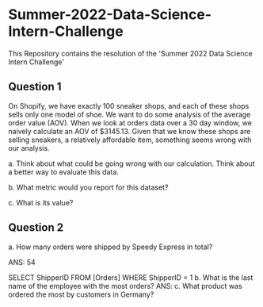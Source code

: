 # Summer-2022-Data-Science-Intern-Challenge

This Repository contains the resolution of the 'Summer 2022 Data Science Intern Challenge'

## Question 1
 On Shopify, we have exactly 100 sneaker shops, and each of these shops sells only one model of shoe. We want to do some analysis of the average order value (AOV).  When we look at orders data over a 30 day window, we naively calculate an AOV of $3145.13. Given that we know these shops are selling sneakers, a relatively       affordable item, something seems wrong with our analysis. 

  a. Think about what could be going wrong with our calculation. Think about a better way to evaluate this data. 

  b. What metric would you report for this dataset? 
 
  c. What is its value?
  
  

## Question 2

  a. How many orders were shipped by Speedy Express in total?
  
  ANS: 54
  
  SELECT ShipperID FROM [Orders] 
  WHERE ShipperID = 1
  b. What is the last name of the employee with the most orders?
  ANS:
  c. What product was ordered the most by customers in Germany?
